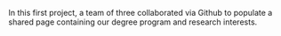 In this first project, a team of three collaborated via Github to populate a shared page containing our degree program and research interests.
